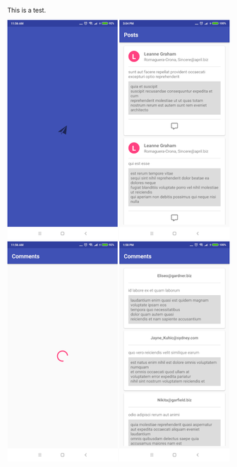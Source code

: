This is a test.

![alt text](images/splash_screen.png) ![alt text](images/posts.png) ![alt text](images/comment_loading.png) ![alt text](images/comments.png)
